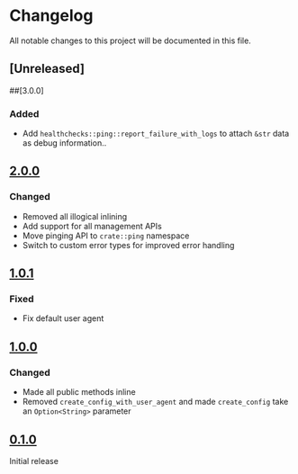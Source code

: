 # Changelog

All notable changes to this project will be documented in this file.

## [Unreleased]

##[3.0.0]

### Added

- Add `healthchecks::ping::report_failure_with_logs` to attach `&str` data as debug information..

## [2.0.0]

### Changed

- Removed all illogical inlining
- Add support for all management APIs
- Move pinging API to `crate::ping` namespace
- Switch to custom error types for improved error handling

## [1.0.1]

### Fixed

- Fix default user agent

## [1.0.0]

### Changed

- Made all public methods inline
- Removed `create_config_with_user_agent` and made `create_config` take an `Option<String>` parameter


## [0.1.0]

Initial release

[0.1.0]: https://github.com/msfjarvis/healthchecks-rs/releases/tag/v0.1.0
[1.0.0]: https://github.com/msfjarvis/healthchecks-rs
[1.0.1]: https://github.com/msfjarvis/healthchecks-rs
[2.0.0]: https://github.com/msfjarvis/healthchecks-rs/releases/tag/healthchecks-2.0.0
[2.0.0]: https://github.com/msfjarvis/healthchecks-rs/releases/tag/healthchecks-3.0.0

